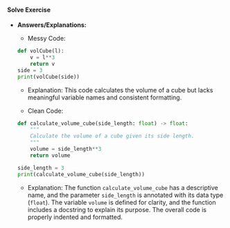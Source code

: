 #### Solve Exercise
- **Answers/Explanations:**
    - Messy Code:
    ```python
    def volCube(l):
        v = l**3
        return v
    side = 3
    print(volCube(side))
    ```

    - Explanation: This code calculates the volume of a cube but lacks meaningful variable names and consistent formatting.

    - Clean Code:
    ```python
    def calculate_volume_cube(side_length: float) -> float:
        """
        Calculate the volume of a cube given its side length.
        """
        volume = side_length**3
        return volume

    side_length = 3
    print(calculate_volume_cube(side_length))
    ```

    - Explanation: The function `calculate_volume_cube` has a descriptive name, and the parameter `side_length` is annotated with its data type (`float`). The variable `volume` is defined for clarity, and the function includes a docstring to explain its purpose. The overall code is properly indented and formatted.
